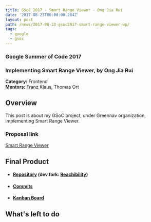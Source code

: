 ```yaml
---
title: GSoC 2017 - Smart Range Viewer - Ong Jia Rui
date: '2017-08-23T00:00:00.284Z'
layout: post
path: /news/2017-08-23-gsoc2017-smart-range-viewer-wp/
tags:
  - google
  - gsoc
---
```


### Google Summer of Code 2017
### Implementing Smart Range Viewer, by Ong Jia Rui

**Category:** Frontend  
**Mentors:** Franz Klaus, Thomas Ort

## Overview

This post is about my GSoC project, under Greennav organization, implementing Smart Range Viewer.

### Proposal link

[Smart Range Viewer](https://summerofcode.withgoogle.com/serve/5186012622880768/)

## Final Product

  * #### [Repository](https://github.com/Greennav/GreenNav) (dev fork: [Reachibility](https://github.com/jrios6/GreenNav/tree/reachability))

  * #### [Commits](https://github.com/jrios6/GreenNav/commits/reachability)

  * #### [Kanban Board](https://github.com/orgs/Greennav/projects/1)

## What's left to do
